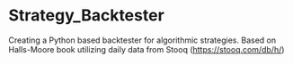 # Strategy_Backtester
Creating a Python based backtester for algorithmic strategies. Based on Halls-Moore book utilizing daily data from Stooq (https://stooq.com/db/h/)